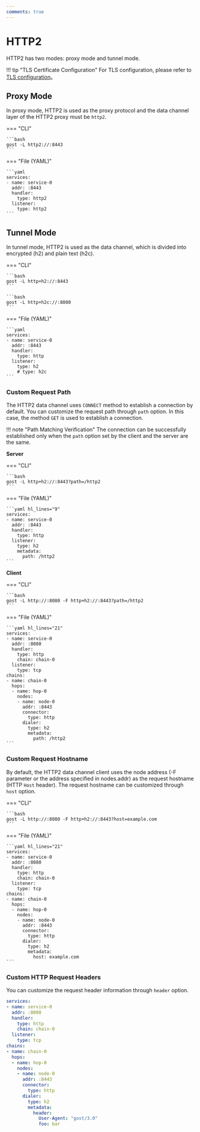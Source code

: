 ```yaml
---
comments: true
---
```


# HTTP2

HTTP2 has two modes: proxy mode and tunnel mode.

!!! tip "TLS Certificate Configuration"
    For TLS configuration, please refer to [TLS configuration](/en/tutorials/tls/)。

## Proxy Mode

In proxy mode, HTTP2 is used as the proxy protocol and the data channel layer of the HTTP2 proxy must be `http2`.

=== "CLI"

    ```bash
    gost -L http2://:8443
    ```

=== "File (YAML)"

    ```yaml
    services:
    - name: service-0
      addr: :8443
      handler:
        type: http2
      listener:
        type: http2
    ```

## Tunnel Mode

In tunnel mode, HTTP2 is used as the data channel, which is divided into encrypted (h2) and plain text (h2c).

=== "CLI"

    ```bash
    gost -L http+h2://:8443
    ```

    ```bash
    gost -L http+h2c://:8080
    ```

=== "File (YAML)"

    ```yaml
    services:
    - name: service-0
      addr: :8443
      handler:
        type: http
      listener:
        type: h2
        # type: h2c
    ```

### Custom Request Path

The HTTP2 data channel uses `CONNECT` method to establish a connection by default. You can customize the request path through `path` option. In this case, the method `GET` is used to establish a connection.

!!! note "Path Matching Verification"
    The connection can be successfully established only when the `path` option set by the client and the server are the same.

**Server**

=== "CLI"

    ```bash
    gost -L http+h2://:8443?path=/http2
    ```

=== "File (YAML)"

    ```yaml hl_lines="9"
    services:
    - name: service-0
      addr: :8443
      handler:
        type: http
      listener:
        type: h2
		metadata:
		  path: /http2
    ```

**Client**

=== "CLI"

    ```bash
    gost -L http://:8080 -F http+h2://:8443?path=/http2
    ```

=== "File (YAML)"

    ```yaml hl_lines="21"
    services:
    - name: service-0
      addr: :8080
      handler:
        type: http
        chain: chain-0
      listener:
        type: tcp
    chains:
    - name: chain-0
      hops:
      - name: hop-0
        nodes:
        - name: node-0
          addr: :8443
          connector:
            type: http
          dialer:
            type: h2
            metadata:
              path: /http2
    ```

### Custom Request Hostname

By default, the HTTP2 data channel client uses the node address (-F parameter or the address specified in nodes.addr) as the request hostname (HTTP `Host` header). The request hostname can be customized through `host` option.

=== "CLI"

    ```bash
    gost -L http://:8080 -F http+h2://:8443?host=example.com
    ```

=== "File (YAML)"

    ```yaml hl_lines="21"
    services:
    - name: service-0
      addr: :8080
      handler:
        type: http
        chain: chain-0
      listener:
        type: tcp
    chains:
    - name: chain-0
      hops:
      - name: hop-0
        nodes:
        - name: node-0
          addr: :8443
          connector:
            type: http
          dialer:
            type: h2
            metadata:
              host: example.com
    ```

### Custom HTTP Request Headers

You can customize the request header information through `header` option.

```yaml hl_lines="21-23"
services:
- name: service-0
  addr: :8080
  handler:
    type: http
    chain: chain-0
  listener:
    type: tcp
chains:
- name: chain-0
  hops:
  - name: hop-0
    nodes:
    - name: node-0
      addr: :8443
      connector:
        type: http
      dialer:
        type: h2
        metadata:
          header:
            User-Agent: "gost/3.0"
            foo: bar
```